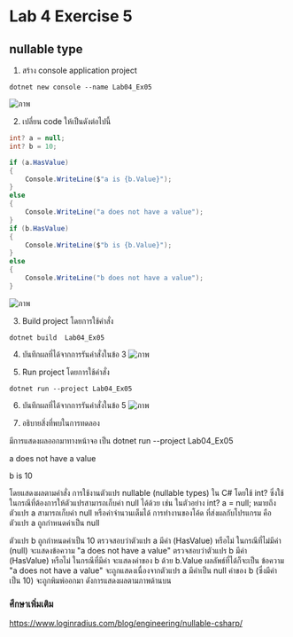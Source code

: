# Lab 4 Exercise 5

## nullable type



1. สร้าง console application project

```
dotnet new console --name Lab04_Ex05
```
![ภาพ](https://github.com/AnchisaPhetnoi/03376836-OOP-2566-Lab-04/assets/144197034/d7d076d2-6695-4c40-b21a-4c4788ade1bd)

2. เปลี่ยน code ให้เป็นดังต่อไปนี้

```cs
int? a = null;
int? b = 10;

if (a.HasValue)
{
    Console.WriteLine($"a is {b.Value}");
}
else
{
    Console.WriteLine("a does not have a value");
}
if (b.HasValue)
{
    Console.WriteLine($"b is {b.Value}");
}
else
{
    Console.WriteLine("b does not have a value");
}
```
![ภาพ](https://github.com/AnchisaPhetnoi/03376836-OOP-2566-Lab-04/assets/144197034/46dac2e4-590d-4c44-a345-34dc9a28a312)

3. Build project โดยการใช้คำสั่ง

```
dotnet build  Lab04_Ex05
```

4. บันทึกผลที่ได้จากการรันคำสั่งในข้อ 3
![ภาพ](https://github.com/AnchisaPhetnoi/03376836-OOP-2566-Lab-04/assets/144197034/870b5d4f-2f49-47b4-810a-04c62781ad61)

5. Run project โดยการใช้คำสั่ง

```
dotnet run --project Lab04_Ex05
```

6. บันทึกผลที่ได้จากการรันคำสั่งในข้อ 5
![ภาพ](https://github.com/AnchisaPhetnoi/03376836-OOP-2566-Lab-04/assets/144197034/9883223c-0365-4b4b-87d7-c6cf41bc56a7)


7. อธิบายสิ่งที่พบในการทดลอง
   
มีการแสดงผลออกมาทางหน้าจอ เป็น dotnet run --project Lab04_Ex05

a does not have a value

b is 10

โดยแสดงผลตามคำสั่ง การใช้งานตัวแปร nullable (nullable types) ใน C# โดยใช้ int? ซึ่งใช้ในกรณีที่ต้องการให้ตัวแปรสามารถเก็บค่า null ได้ด้วย เช่น ในตัวอย่าง int? a = null; 
หมายถึงตัวแปร a สามารถเก็บค่า null หรือค่าจำนวนเต็มได้
การทำงานของโค้ด ที่ส่งผลกับโปรแกรม คือ     ตัวแปร a ถูกกำหนดค่าเป็น null
  
ตัวแปร b ถูกกำหนดค่าเป็น 10
    ตรวจสอบว่าตัวแปร a มีค่า (HasValue) หรือไม่ ในกรณีที่ไม่มีค่า (null) จะแสดงข้อความ "a does not have a value"
    ตรวจสอบว่าตัวแปร b มีค่า (HasValue) หรือไม่ ในกรณีที่มีค่า จะแสดงค่าของ b ด้วย b.Value
	ผลลัพธ์ที่ได้ก็จะเป็น
	    ข้อความ "a does not have a value" จะถูกแสดงเนื่องจากตัวแปร a มีค่าเป็น null
    ค่าของ b (ซึ่งมีค่าเป็น 10) จะถูกพิมพ์ออกมา ดังการแสดงผลตามภาพด้านบน
    
### ศึกษาเพิ่มเติม

https://www.loginradius.com/blog/engineering/nullable-csharp/
